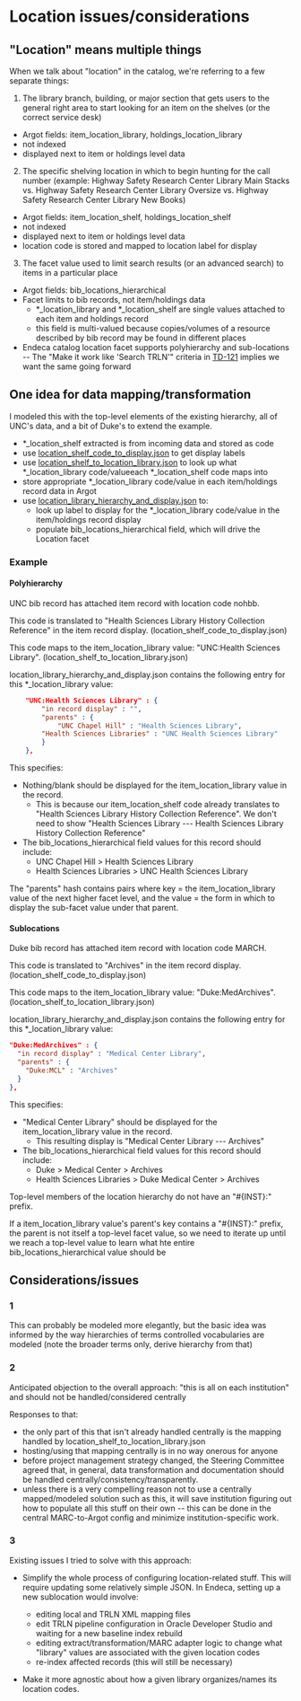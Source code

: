 # Location issues/considerations

## "Location" means multiple things
When we talk about "location" in the catalog, we're referring to a few separate things: 

1. The library branch, building, or major section that gets users to the general right area to start looking for an item on the shelves (or the correct service desk)
 - Argot fields: item_location_library, holdings_location_library
 - not indexed
 - displayed next to item or holdings level data 
2. The specific shelving location in which to begin hunting for the call number (example: Highway Safety Research Center Library Main Stacks vs. Highway Safety Research Center Library Oversize vs. Highway Safety Research Center Library New Books) 
 - Argot fields: item_location_shelf, holdings_location_shelf
 - not indexed
 - displayed next to item or holdings level data 
 - location code is stored and mapped to location label for display
3. The facet value used to limit search results (or an advanced search) to items in a particular place 
  - Argot fields: bib_locations_hierarchical
  - Facet limits to bib records, not item/holdings data
    - *_location_library and *_location_shelf are single values attached to each item and holdings record
    - this field is multi-valued because copies/volumes of a resource described by bib record may be found in different places
  - Endeca catalog location facet supports polyhierarchy and sub-locations -- The "Make it work like 'Search TRLN'" criteria in [TD-121](https://trlnmain.atlassian.net/browse/TD-121) implies we want the same going forward
  

## One idea for data mapping/transformation
I modeled this with the top-level elements of the existing hierarchy, all of UNC's data, and a bit of Duke's to extend the example. 

- *_location_shelf extracted is from incoming data and stored as code
- use [location_shelf_code_to_display.json](https://github.com/trln/data-documentation/blob/master/argot/maps/location_shelf_code_to_display.json) to get display labels
- use [location_shelf_to_location_library.json](https://github.com/trln/data-documentation/blob/master/argot/maps/location_shelf_to_location_library.json) to look up what *_location_library code/valueeach *_location_shelf code maps into
- store appropriate *_location_library code/value in each item/holdings record data in Argot
- use [location_library_hierarchy_and_display.json](https://github.com/trln/data-documentation/blob/master/argot/maps/location_library_hierarchy_and_display.json) to: 
  - look up label to display for the *_location_library code/value in the item/holdings record display
  - populate bib_locations_hierarchical field, which will drive the Location facet

### Example

#### Polyhierarchy
UNC bib record has attached item record with location code nohbb. 

This code is translated to "Health Sciences Library History Collection Reference" in the item record display. (location_shelf_code_to_display.json)

This code maps to the item_location_library value: "UNC:Health Sciences Library". (location_shelf_to_location_library.json)

location_library_hierarchy_and_display.json contains the following entry for this *_location_library value:

``` json
    "UNC:Health Sciences Library" : {
        "in record display" : "",
        "parents" : {
            "UNC Chapel Hill" : "Health Sciences Library",
	    "Health Sciences Libraries" : "UNC Health Sciences Library"
        }
    },	
```

This specifies: 
 - Nothing/blank should be displayed for the item_location_library value in the record.
   - This is because our item_location_shelf code already translates to "Health Sciences Library History Collection Reference". We don't need to show "Health Sciences Library --- Health Sciences Library History Collection Reference"
 - The bib_locations_hierarchical field values for this record should include: 
   - UNC Chapel Hill > Health Sciences Library
   - Health Sciences Libraries > UNC Health Sciences Library
   
The "parents" hash contains pairs where key = the item_location_library value of the next higher facet level, and the value = the form in which to display the sub-facet value under that parent.


#### Sublocations
Duke bib record has attached item record with location code MARCH.

This code is translated to "Archives" in the item record display. (location_shelf_code_to_display.json)

This code maps to the item_location_library value: "Duke:MedArchives". (location_shelf_to_location_library.json)

location_library_hierarchy_and_display.json contains the following entry for this *_location_library value:

``` json
"Duke:MedArchives" : {
  "in record display" : "Medical Center Library",
  "parents" : {
    "Duke:MCL" : "Archives"
  }
},	
```

This specifies: 
 - "Medical Center Library" should be displayed for the item_location_library value in the record.
   - This resulting display is "Medical Center Library --- Archives"
 - The bib_locations_hierarchical field values for this record should include: 
   - Duke > Medical Center > Archives
   - Health Sciences Libraries > Duke Medical Center > Archives
   
Top-level members of the location hierarchy do not have an "#{INST}:" prefix. 

If a item_location_library value's parent's key contains a "#{INST}:" prefix, the parent is not itself a top-level facet value, so we need to iterate up until we reach a top-level value to learn what hte entire bib_locations_hierarchical value should be

## Considerations/issues

### 1
This can probably be modeled more elegantly, but the basic idea was informed by the way hierarchies of terms controlled vocabularies are modeled (note the broader terms only, derive hierarchy from that)

### 2
Anticipated objection to the overall approach: "this is all on each institution" and should not be handled/considered centrally

Responses to that: 
- the only part of this that isn't already handled centrally is the mapping handled by location_shelf_to_location_library.json
- hosting/using that mapping centrally is in no way onerous for anyone
- before project management strategy changed, the Steering Committee agreed that, in general, data transformation and documentation should be handled centrally/consistency/transparently. 
- unless there is a very compelling reason not to use a centrally mapped/modeled solution such as this, it will save institution figuring out how to populate all this stuff on their own -- this can be done in the central MARC-to-Argot config and minimize institution-specific work.

### 3
Existing issues I tried to solve with this approach: 
- Simplify the whole process of configuring location-related stuff. This will require updating some relatively simple JSON. In Endeca, setting up a new sublocation would involve: 
  - editing local and TRLN XML mapping files
  - edit TRLN pipeline configuration in Oracle Developer Studio and waiting for a new baseline index rebuild
  - editing extract/transformation/MARC adapter logic to change what "library" values are associated with the given location codes
  - re-index affected records (this will still be necessary)
  
- Make it more agnostic about how a given library organizes/names its location codes. 




